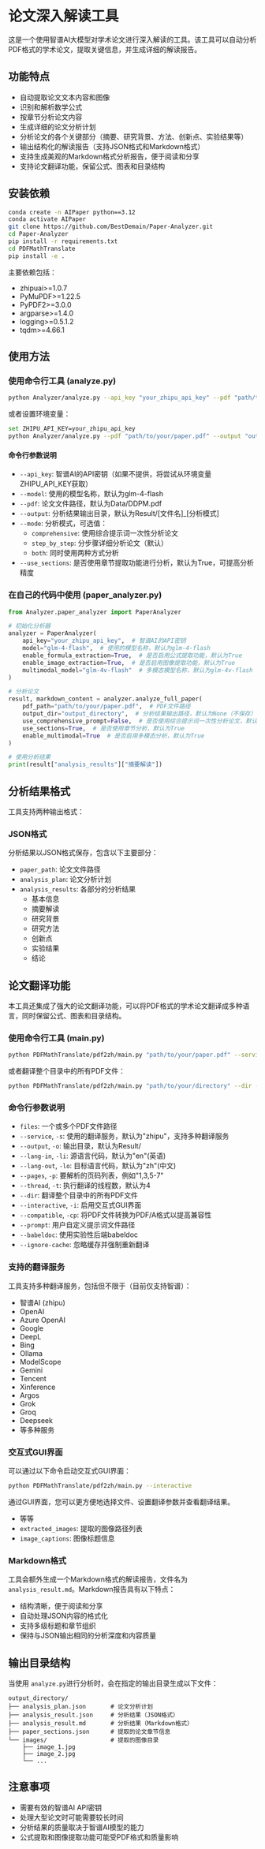 # 论文深入解读工具

这是一个使用智谱AI大模型对学术论文进行深入解读的工具。该工具可以自动分析PDF格式的学术论文，提取关键信息，并生成详细的解读报告。

## 功能特点

- 自动提取论文文本内容和图像
- 识别和解析数学公式
- 按章节分析论文内容
- 生成详细的论文分析计划
- 分析论文的各个关键部分（摘要、研究背景、方法、创新点、实验结果等）
- 输出结构化的解读报告（支持JSON格式和Markdown格式）
- 支持生成美观的Markdown格式分析报告，便于阅读和分享
- 支持论文翻译功能，保留公式、图表和目录结构

## 安装依赖

```bash
conda create -n AIPaper python==3.12
conda activate AIPaper
git clone https://github.com/BestDemain/Paper-Analyzer.git
cd Paper-Analyzer
pip install -r requirements.txt
cd PDFMathTranslate
pip install -e .
```

主要依赖包括：

- zhipuai>=1.0.7
- PyMuPDF>=1.22.5
- PyPDF2>=3.0.0
- argparse>=1.4.0
- logging>=0.5.1.2
- tqdm>=4.66.1

## 使用方法

### 使用命令行工具 (analyze.py)

```bash
python Analyzer/analyze.py --api_key "your_zhipu_api_key" --pdf "path/to/your/paper.pdf" --output "output_directory" --mode "step_by_step"
```

或者设置环境变量：

```bash
set ZHIPU_API_KEY=your_zhipu_api_key
python Analyzer/analyze.py --pdf "path/to/your/paper.pdf" --output "output_directory"
```

#### 命令行参数说明

- `--api_key`: 智谱AI的API密钥（如果不提供，将尝试从环境变量ZHIPU_API_KEY获取）
- `--model`: 使用的模型名称，默认为glm-4-flash
- `--pdf`: 论文文件路径，默认为Data/DDPM.pdf
- `--output`: 分析结果输出目录，默认为Result/[文件名]_[分析模式]
- `--mode`: 分析模式，可选值：
  - `comprehensive`: 使用综合提示词一次性分析论文
  - `step_by_step`: 分步骤详细分析论文（默认）
  - `both`: 同时使用两种方式分析
- `--use_sections`: 是否使用章节提取功能进行分析，默认为True，可提高分析精度

### 在自己的代码中使用 (paper_analyzer.py)

```python
from Analyzer.paper_analyzer import PaperAnalyzer

# 初始化分析器
analyzer = PaperAnalyzer(
    api_key="your_zhipu_api_key",  # 智谱AI的API密钥
    model="glm-4-flash",  # 使用的模型名称，默认为glm-4-flash
    enable_formula_extraction=True,  # 是否启用公式提取功能，默认为True
    enable_image_extraction=True,  # 是否启用图像提取功能，默认为True
    multimodal_model="glm-4v-flash"  # 多模态模型名称，默认为glm-4v-flash
)

# 分析论文
result, markdown_content = analyzer.analyze_full_paper(
    pdf_path="path/to/your/paper.pdf",  # PDF文件路径
    output_dir="output_directory",  # 分析结果输出路径，默认为None（不保存）
    use_comprehensive_prompt=False,  # 是否使用综合提示词一次性分析论文，默认为False
    use_sections=True,  # 是否使用章节分析，默认为True
    enable_multimodal=True  # 是否启用多模态分析，默认为True
)

# 使用分析结果
print(result["analysis_results"]["摘要解读"])
```

## 分析结果格式

工具支持两种输出格式：

### JSON格式

分析结果以JSON格式保存，包含以下主要部分：

- `paper_path`: 论文文件路径
- `analysis_plan`: 论文分析计划
- `analysis_results`: 各部分的分析结果
  - 基本信息
  - 摘要解读
  - 研究背景
  - 研究方法
  - 创新点
  - 实验结果
  - 结论

## 论文翻译功能

本工具还集成了强大的论文翻译功能，可以将PDF格式的学术论文翻译成多种语言，同时保留公式、图表和目录结构。

### 使用命令行工具 (main.py)

```bash
python PDFMathTranslate/pdf2zh/main.py "path/to/your/paper.pdf" --service "zhipu" --output "output_directory"
```

或者翻译整个目录中的所有PDF文件：

```bash
python PDFMathTranslate/pdf2zh/main.py "path/to/your/directory" --dir --service "zhipu" --output "output_directory"
```

### 命令行参数说明

- `files`: 一个或多个PDF文件路径
- `--service`, `-s`: 使用的翻译服务，默认为"zhipu"，支持多种翻译服务
- `--output`, `-o`: 输出目录，默认为Result/
- `--lang-in`, `-li`: 源语言代码，默认为"en"(英语)
- `--lang-out`, `-lo`: 目标语言代码，默认为"zh"(中文)
- `--pages`, `-p`: 要解析的页码列表，例如"1,3,5-7"
- `--thread`, `-t`: 执行翻译的线程数，默认为4
- `--dir`: 翻译整个目录中的所有PDF文件
- `--interactive`, `-i`: 启用交互式GUI界面
- `--compatible`, `-cp`: 将PDF文件转换为PDF/A格式以提高兼容性
- `--prompt`: 用户自定义提示词文件路径
- `--babeldoc`: 使用实验性后端babeldoc
- `--ignore-cache`: 忽略缓存并强制重新翻译

### 支持的翻译服务

工具支持多种翻译服务，包括但不限于（目前仅支持智谱）：

- 智谱AI (zhipu)
- OpenAI
- Azure OpenAI
- Google
- DeepL
- Bing
- Ollama
- ModelScope
- Gemini
- Tencent
- Xinference
- Argos
- Grok
- Groq
- Deepseek
- 等多种服务

### 交互式GUI界面

可以通过以下命令启动交互式GUI界面：

```bash
python PDFMathTranslate/pdf2zh/main.py --interactive
```

通过GUI界面，您可以更方便地选择文件、设置翻译参数并查看翻译结果。

- 等等
- `extracted_images`: 提取的图像路径列表
- `image_captions`: 图像标题信息

### Markdown格式

工具会额外生成一个Markdown格式的解读报告，文件名为 `analysis_result.md`。Markdown报告具有以下特点：

- 结构清晰，便于阅读和分享
- 自动处理JSON内容的格式化
- 支持多级标题和章节组织
- 保持与JSON输出相同的分析深度和内容质量

## 输出目录结构

当使用 `analyze.py`进行分析时，会在指定的输出目录生成以下文件：

```
output_directory/
├── analysis_plan.json       # 论文分析计划
├── analysis_result.json     # 分析结果（JSON格式）
├── analysis_result.md       # 分析结果（Markdown格式）
├── paper_sections.json      # 提取的论文章节信息
└── images/                  # 提取的图像目录
    ├── image_1.jpg
    ├── image_2.jpg
    └── ...
```

## 注意事项

- 需要有效的智谱AI API密钥
- 处理大型论文时可能需要较长时间
- 分析结果的质量取决于智谱AI模型的能力
- 公式提取和图像提取功能可能受PDF格式和质量影响
